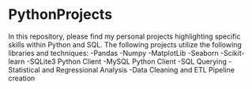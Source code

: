 # PythonProjects

In this repository, please find my personal projects highlighting specific skills within Python and SQL.
The following projects utilize the following libraries and techniques:
-Pandas
-Numpy
-MatplotLib
-Seaborn
-Scikit-learn
-SQLite3 Python Client
-MySQL Python Client
-SQL Querying
-Statistical and Regressional Analysis
-Data Cleaning and ETL Pipeline creation
